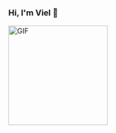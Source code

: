 ### Hi, I'm Viel 👋
<img src="https://github.com/viel-codes/viel-codes/assets/95759951/47b60a8b-612e-4bdc-b858-22ba9bd3b870" alt="GIF" width="200" />

<!--
**viel-codes/viel-codes** is a ✨ _special_ ✨ repository because its `README.md` (this file) appears on your GitHub profile.

Here are some ideas to get you started:

- 🔭 I’m currently working on ...
- 🌱 I’m currently learning ...
- 👯 I’m looking to collaborate on ...
- 🤔 I’m looking for help with ...
- 💬 Ask me about ...
- 📫 How to reach me: ...
- 😄 Pronouns: ...
- ⚡ Fun fact: ...
-->
